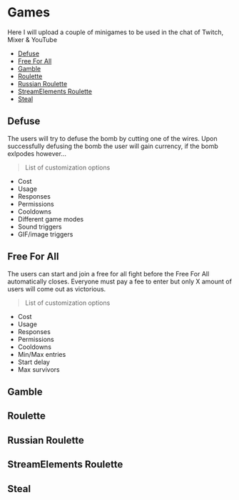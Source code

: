 # Games
Here I will upload a couple of minigames to be used in the chat of Twitch, Mixer & YouTube  
- [Defuse](https://github.com/castorr/Chatbot-Scripts/blob/master/Games/Readme.md#defuse)  
- [Free For All](https://github.com/castorr/Chatbot-Scripts/tree/master/Games#free-for-all)  
- [Gamble](https://github.com/castorr/Chatbot-Scripts/tree/master/Games#gamble)  
- [Roulette](https://github.com/castorr/Chatbot-Scripts/tree/master/Games#roulette)  
- [Russian Roulette](https://github.com/castorr/Chatbot-Scripts/tree/master/Games#russian-roulette)  
- [StreamElements Roulette](https://github.com/castorr/Chatbot-Scripts/tree/master/Games#streamelements-roulette)  
- [Steal](https://github.com/castorr/Chatbot-Scripts/tree/master/Games#steal)  

## Defuse
The users will try to defuse the bomb by cutting one of the wires. Upon successfully defusing the bomb the user will gain currency, if the bomb exlpodes however...  

> List of customization options
- Cost
- Usage
- Responses
- Permissions
- Cooldowns
- Different game modes
- Sound triggers
- GIF/image triggers

## Free For All
The users can start and join a free for all fight before the Free For All automatically closes. Everyone must pay a fee to enter but only X amount of users will come out as victorious.

> List of customization options
- Cost
- Usage
- Responses
- Permissions
- Cooldowns
- Min/Max entries
- Start delay
- Max survivors

## Gamble
## Roulette
## Russian Roulette
## StreamElements Roulette
## Steal
